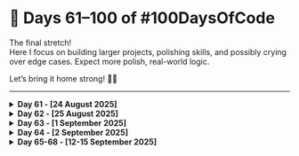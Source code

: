 # 📙 Days 61–100 of #100DaysOfCode

The final stretch!  
Here I focus on building larger projects, polishing skills, and possibly crying over edge cases. Expect more polish, real-world logic.

Let’s bring it home strong! 💪🎯

---

<details>
<summary><strong>Day 61 - [24 August 2025]</strong></summary>

**Topic:** Exploring the modern JavaScript development workflow and how all the moving pieces fit together.

**What I Learnt:**

- **Webpack**: Bundling modules, assets, and setting up dev workflow
- **Babel**: Transpiling modern ES6+ JavaScript into browser-friendly code
- **Sass**: Writing cleaner, more maintainable CSS with variables & nesting
- **ESLint + Prettier**:
  - ESLint for code quality and catching errors
  - Prettier for automatic code formatting
  - How they complement each other in dev setup

📅 **Progress:** Day 61/100 complete — today was all about the “tools behind the code.” 🔧

</details>

<details>
<summary><strong>Day 62 - [25 August 2025]</strong></summary>

**Topic:** A quick revision session on **asynchronous JavaScript** (callbacks, promises, event loop, etc.), followed by an important announcement.

**What I Learnt:**

- Revised key async JS concepts for better retention.
- No major coding or project work today.
- Preparing for **IIT Madras BS in Data Science and Applications** end-term exam on **31st August**.

**Break Notice**  
I’ll be taking a short break from **#100DaysOfCode** until **31st August** to focus on exam prep.  
🚀 I’ll resume fresh on **1st September** with more energy and consistency!

📅 **Progress:** Day 62/100 complete — async JS revised, exams ahead, code journey continues soon.

</details>

<details>
<summary><strong>Day 63 - [1 September 2025]</strong></summary>

**Topic:** Promises polished, API doors unlocked, and async/await just entered the chat. 🚪✨

**What I Did:**

- Revised **JavaScript Promises** and refreshed my understanding of how `.then()` and `.catch()` work.
- Took the first step into the world of **APIs** — learning how they act as bridges for data exchange.
- Got introduced to **async/await**, a cleaner way to write asynchronous code compared to promise chaining.

✅ Slow but steady — async world, here I come!

</details>

<details>
<summary><strong>Day 64 - [2 September 2025]</strong></summary>

**Topic:** Async/await leveled up, APIs unlocked — now coding with GIFs and weather vibes. 🌦️😂

**What I Did:**

- Dived deeper into **async/await** — really understood how it simplifies working with asynchronous code.
- Started working with **APIs** in practice.
  - Played around with the **Giphy API** to fetch and display GIFs.
  - Experimented with the **Visual Crossing Weather API** to pull real-time weather data.

✅ From GIFs to forecasts — async/await makes the future look bright _and_ funny.

</details>

<details>
<summary><strong>Day 65-68 - [12-15 September 2025]</strong></summary>

**Topic:** From data to design — building **Zephyr**, a modern weather app 🌤️

**What I Did:**

Over four days, I built **Zephyr**, a responsive weather app powered by **Open-Meteo APIs** and **WeatherAPI.com**. It provides **real-time weather**, a **5-day forecast**, sunrise/sunset times, wind/humidity/UV highlights, and a clean hero section with background states. Built entirely with **vanilla JavaScript**, **Webpack**, and **date-fns**, with modular ES modules, error states, and unit toggling.

- Live: [`https://devxsameer.github.io/zephyr/`](https://devxsameer.github.io/zephyr/)
- Repo: [`https://github.com/devxsameer/zephyr`](https://github.com/devxsameer/zephyr)

</details>
